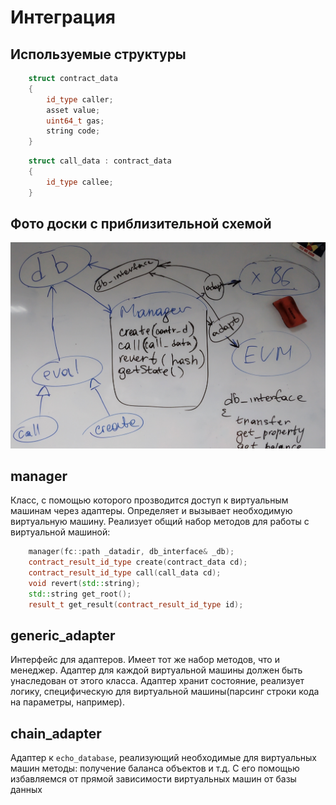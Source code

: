 # Интеграция

## Используемые структуры

```cpp
    struct contract_data
    {
        id_type caller;
        asset value;
        uint64_t gas;
        string code;
    }
```

```cpp
    struct call_data : contract_data
    {
        id_type callee;
    }
```

## Фото доски с приблизительной схемой

![main](main.jpg)

## manager

Класс, с помощью которого прозводится доступ к виртуальным машинам через адаптеры. Определяет и вызывает необходимую виртуальную машину. Реализует общий набор методов для работы с виртуальной машиной:

```cpp
    manager(fc::path _datadir, db_interface& _db);
    contract_result_id_type create(contract_data cd);
    contract_result_id_type call(call_data cd);
    void revert(std::string);
    std::string get_root();
    result_t get_result(contract_result_id_type id);
```

## generic_adapter

Интерфейс для адаптеров. Имеет тот же набор методов, что и менеджер. Адаптер для каждой виртуальной машины должен быть унаследован от этого класса. Адаптер хранит состояние, реализует логику, специфическую для виртуальной машины(парсинг строки кода на параметры, например).

## chain_adapter

Адаптер к `echo_database`, реализующий необходимые для виртуальных машин методы: получение баланса объектов и т.д. С его помощью избавляемся от прямой зависимости виртуальных машин от базы данных
